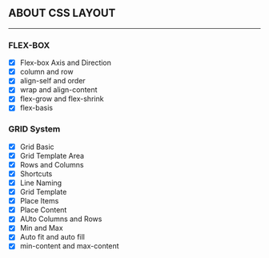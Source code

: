 ## ABOUT CSS LAYOUT
---

### FLEX-BOX
 - [x] Flex-box Axis and Direction
 - [x] column and row
 - [x] align-self and order
 - [x] wrap and align-content
 - [x] flex-grow and flex-shrink
 - [x] flex-basis
  
### GRID System
 - [x] Grid Basic
 - [x] Grid Template Area
 - [x] Rows and Columns
 - [x] Shortcuts
 - [x] Line Naming
 - [x] Grid Template
 - [x] Place Items
 - [x] Place Content
 - [x] AUto Columns and Rows
 - [x] Min and Max
 - [x] Auto fit and auto fill
 - [x] min-content and max-content
